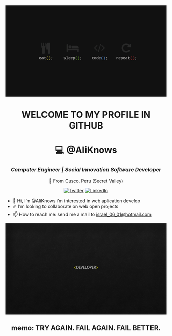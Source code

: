 
<img src="1111946.jpg" alt="encabezado" align="center">
<div align="center">
<h1>WELCOME TO MY PROFILE IN GITHUB </h1>

# 💻 **@AliKnows**  
### *Computer Engineer | Social Innovation Software Developer*  
🌄 From Cusco, Peru (Secret Valley)

[![Twitter](https://img.shields.io/badge/-@aliknow-EAD41C?style=flat&logo=twitter&logoColor=white)](https://x.com/ajiyouknow?s=21)
[![LinkedIn](https://img.shields.io/badge/-LinkedIn-0A66C2?style=flat&logo=linkedin)]([https://linkedin.com/in/ali-israel](https://www.linkedin.com/in/asteteromeroisrael/))


</div>

- 👋 Hi, I’m @AliKnows i’m interested in web aplication develop
- ☄️ I’m looking to collaborate on web open projects
- 📫 How to reach me: send me a mail to israel_06_01@hotmail.com



<img src="adlrbt.jpg" alt="botton" align="center">

<div align="center">

  <h2>memo: TRY AGAIN. FAIL AGAIN. FAIL BETTER. </h2>

</div>


